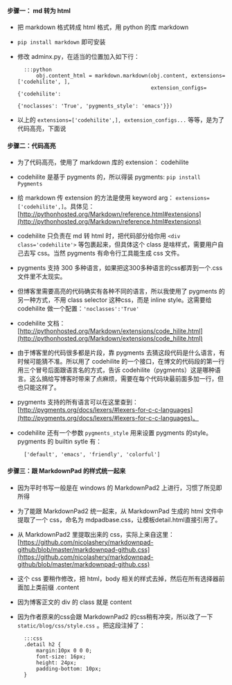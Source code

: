 #### 步骤一： md 转为 html

* 把 markdown 格式转成 html 格式，用 python 的库 markdown
* `pip install markdown`  即可安装
* 修改 adminx.py，在适当的位置加入如下行：

		:::python
            obj.content_html = markdown.markdown(obj.content, extensions=['codehilite', ],
                                                 extension_configs={'codehilite':
                                                                    {'noclasses': 'True', 'pygments_style': 'emacs'}})

* 以上的 `extensions=['codehilite',], extension_configs...` 等等，是为了代码高亮，下面说


#### 步骤二：代码高亮

* 为了代码高亮，使用了 markdown 库的 extension： codehilite
* codehilite 是基于 pygments 的，所以得装 pygments: `pip install Pygments`
* 给 markdown 传 extension 的方法是使用 keyword arg： `extensions=['codehilite',]`。具体见：[http://pythonhosted.org/Markdown/reference.html#extensions](http://pythonhosted.org/Markdown/reference.html#extensions)
* codehilite 只负责在 md 转 html 时，把代码部分给你用 `<div class='codehilite'>` 等包裹起来，但具体这个 class 是啥样式，需要用户自己去写 css。当然 pygments 有命令行工具能生成 css 文件。
* pygments 支持 300 多种语言，如果把这300多种语言的css都弄到一个.css文件里不太现实。
* 但博客里需要高亮的代码确实有各种不同的语言，所以我使用了 pygments 的另一种方式，不用 class selector 这种css，而是 inline style。这需要给 codehilite 做一个配置：`'noclasses':'True'`
* codehilite 文档：[http://pythonhosted.org/Markdown/extensions/code_hilite.html](http://pythonhosted.org/Markdown/extensions/code_hilite.html)
* 由于博客里的代码很多都是片段，靠 pygments 去猜这段代码是什么语言，有时候可能猜不准。所以用了 codehilite 的一个接口，在博文的代码段的第一行用三个冒号后面跟语言名的方式，告诉 codehilite（pygments）这是哪种语言。这么搞给写博客时带来了点麻烦，需要在每个代码块最前面多加一行，但也只能这样了。
* pygments 支持的所有语言可以在这里查到：[http://pygments.org/docs/lexers/#lexers-for-c-c-languages](http://pygments.org/docs/lexers/#lexers-for-c-c-languages)。
* codehilite 还有一个参数 `pygments_style` 用来设置 pygments 的style。pygments 的 builtin sytle 有：

		['default', 'emacs', 'friendly', 'colorful']

#### 步骤三：跟 MarkdownPad 的样式统一起来
* 因为平时书写一般是在 windows 的 MarkdownPad2 上进行，习惯了所见即所得
* 为了能跟 MarkdownPad2 统一起来，从 MarkdownPad 生成的 html 文件中提取了一个 css，命名为 mdpadbase.css，让模板detail.html直接引用了。
* 从 MarkdownPad2 里提取出来的 css，实际上来自这里： [https://github.com/nicolashery/markdownpad-github/blob/master/markdownpad-github.css](https://github.com/nicolashery/markdownpad-github/blob/master/markdownpad-github.css)
* 这个 css 要稍作修改，把 html，body 相关的样式去掉，然后在所有选择器前面加上类前缀 .content
* 因为博客正文的 div 的 class 就是 content
* 因为作者原来的css会跟 MarkdownPad2 的css稍有冲突，所以改了一下 `static/blog/css/style.css` 。把这段注掉了：

		:::css
		.detail h2 {
		    margin:10px 0 0 0;
		    font-size: 16px;
		    height: 24px;
		    padding-bottom: 10px;
		}